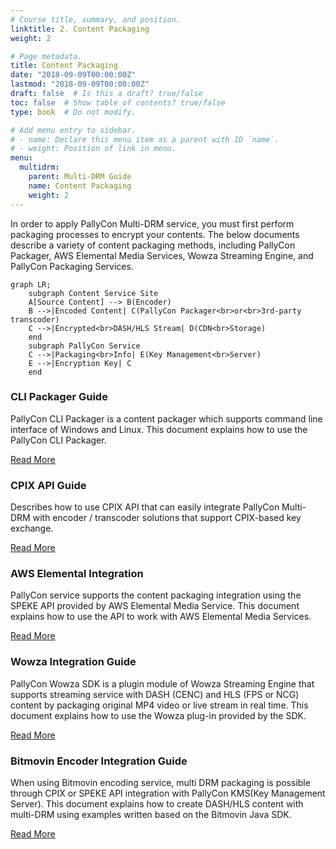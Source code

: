 ```yaml
---
# Course title, summary, and position.
linktitle: 2. Content Packaging
weight: 2

# Page metadata.
title: Content Packaging
date: "2018-09-09T00:00:00Z"
lastmod: "2018-09-09T00:00:00Z"
draft: false  # Is this a draft? true/false
toc: false  # Show table of contents? true/false
type: book  # Do not modify.

# Add menu entry to sidebar.
# - name: Declare this menu item as a parent with ID `name`.
# - weight: Position of link in menu.
menu:
  multidrm:
    parent: Multi-DRM Guide
    name: Content Packaging
    weight: 2
---
```


In order to apply PallyCon Multi-DRM service, you must first perform packaging processes to encrypt your contents. The below documents describe a variety of content packaging methods, including PallyCon Packager, AWS Elemental Media Services, Wowza Streaming Engine, and PallyCon Packaging Services.

```mermaid
graph LR;
    subgraph Content Service Site
    A[Source Content] --> B(Encoder)
    B -->|Encoded Content| C(PallyCon Packager<br>or<br>3rd-party transcoder)
    C -->|Encrypted<br>DASH/HLS Stream| D(CDN<br>Storage)
    end
    subgraph PallyCon Service
    C -->|Packaging<br>Info| E(Key Management<br>Server)
    E -->|Encryption Key| C
    end
```

<div class="row">
  <div class="col-sm-6">
    <div class="card">
      <div class="card-body">
        <h3 class="card-title">CLI Packager Guide</h3>
        <p class="card-text">PallyCon CLI Packager is a content packager which supports command line interface of Windows and Linux. This document explains how to use the PallyCon CLI Packager.</p>
        <a href="./cli-packager" class="btn btn-primary">Read More</a>
      </div>
    </div>
  </div>
  <div class="col-sm-6">
    <div class="card">
      <div class="card-body">
        <h3 class="card-title">CPIX API Guide</h3>
        <p class="card-text">Describes how to use CPIX API that can easily integrate PallyCon Multi-DRM with encoder / transcoder solutions that support CPIX-based key exchange.</p>
        <a href="./cpix-api" class="btn btn-primary">Read More</a>
      </div>
    </div>
  </div>
  <div class="col-sm-6">
    <div class="card">
      <div class="card-body">
        <h3 class="card-title">AWS Elemental Integration</h3>
        <p class="card-text">PallyCon service supports the content packaging integration using the SPEKE API provided by AWS Elemental Media Service. This document explains how to use the API to work with AWS Elemental Media Services.</p>
        <a href="./aws-elemental" class="btn btn-primary">Read More</a>
      </div>
    </div>
  </div>
  <div class="col-sm-6">
    <div class="card">
      <div class="card-body">
        <h3 class="card-title">Wowza Integration Guide</h3>
        <p class="card-text">PallyCon Wowza SDK is a plugin module of Wowza Streaming Engine that supports streaming service with DASH (CENC) and HLS (FPS or NCG) content by packaging original MP4 video or live stream in real time. This document explains how to use the Wowza plug-in provided by the SDK.</p>
        <a href="./wowza-integration" class="btn btn-primary">Read More</a>
      </div>
    </div>
  </div>
  <div class="col-sm-6">
    <div class="card">
      <div class="card-body">
        <h3 class="card-title">Bitmovin Encoder Integration Guide</h3>
        <p class="card-text">When using Bitmovin encoding service, multi DRM packaging is possible through CPIX or SPEKE API integration with PallyCon KMS(Key Management Server). This document explains how to create DASH/HLS content with multi-DRM using examples written based on the Bitmovin Java SDK.</p>
        <a href="./bitmovin-encoder-guide" class="btn btn-primary">Read More</a>
      </div>
    </div>
  </div>
</div>
